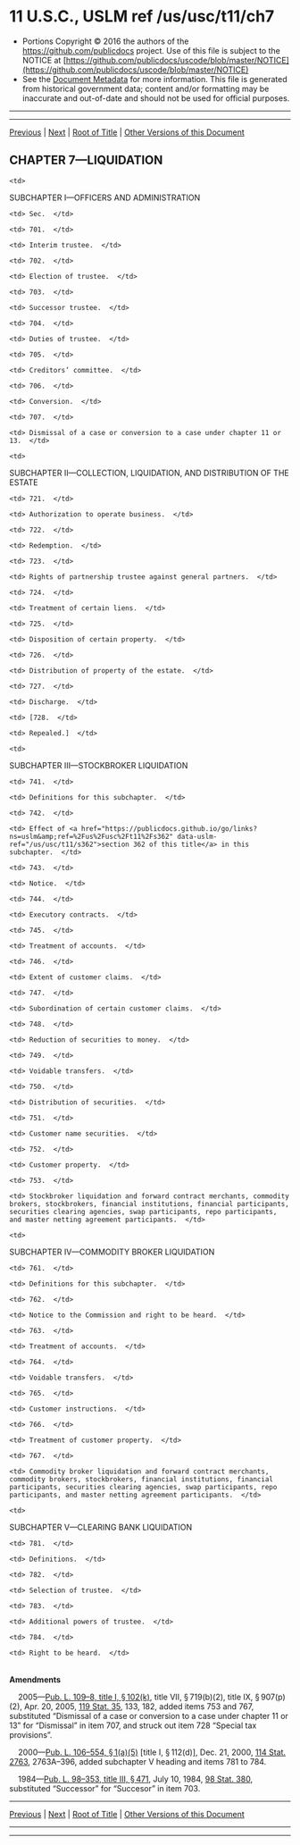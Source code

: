 ---
---

# 11 U.S.C., USLM ref /us/usc/t11/ch7

* Portions Copyright © 2016 the authors of the https://github.com/publicdocs project.
  Use of this file is subject to the NOTICE at [https://github.com/publicdocs/uscode/blob/master/NOTICE](https://github.com/publicdocs/uscode/blob/master/NOTICE)
* See the [Document Metadata](././../../../..//README.md) for more information.
  This file is generated from historical government data; content and/or formatting may be inaccurate and out-of-date and should not be used for official purposes.

----------
----------

[Previous](./../../../..//us/usc/t11/ch5/schIII/m__us_usc_t11_s562.md) | [Next](./../../../..//us/usc/t11/ch7/schI/m__us_usc_t11_ch7_schI.md) | [Root of Title](./../../../../) | [Other Versions of this Document](https://publicdocs.github.io/go/links?ns=uslm&ref=%2Fus%2Fusc%2Ft11%2Fch7)

## CHAPTER 7—LIQUIDATION

<table>

  <tr>

    <td> 

SUBCHAPTER I—OFFICERS AND ADMINISTRATION  </td>

  </tr>

  <tr>

    <td> Sec.  </td>

  </tr>

  <tr>

    <td> 701.  </td>

    <td> Interim trustee.  </td>

  </tr>

  <tr>

    <td> 702.  </td>

    <td> Election of trustee.  </td>

  </tr>

  <tr>

    <td> 703.  </td>

    <td> Successor trustee.  </td>

  </tr>

  <tr>

    <td> 704.  </td>

    <td> Duties of trustee.  </td>

  </tr>

  <tr>

    <td> 705.  </td>

    <td> Creditors’ committee.  </td>

  </tr>

  <tr>

    <td> 706.  </td>

    <td> Conversion.  </td>

  </tr>

  <tr>

    <td> 707.  </td>

    <td> Dismissal of a case or conversion to a case under chapter 11 or 13.  </td>

  </tr>

  <tr>

    <td> 

SUBCHAPTER II—COLLECTION, LIQUIDATION, AND DISTRIBUTION OF THE ESTATE  </td>

  </tr>

  <tr>

    <td> 721.  </td>

    <td> Authorization to operate business.  </td>

  </tr>

  <tr>

    <td> 722.  </td>

    <td> Redemption.  </td>

  </tr>

  <tr>

    <td> 723.  </td>

    <td> Rights of partnership trustee against general partners.  </td>

  </tr>

  <tr>

    <td> 724.  </td>

    <td> Treatment of certain liens.  </td>

  </tr>

  <tr>

    <td> 725.  </td>

    <td> Disposition of certain property.  </td>

  </tr>

  <tr>

    <td> 726.  </td>

    <td> Distribution of property of the estate.  </td>

  </tr>

  <tr>

    <td> 727.  </td>

    <td> Discharge.  </td>

  </tr>

  <tr>

    <td> [728.  </td>

    <td> Repealed.]  </td>

  </tr>

  <tr>

    <td> 

SUBCHAPTER III—STOCKBROKER LIQUIDATION  </td>

  </tr>

  <tr>

    <td> 741.  </td>

    <td> Definitions for this subchapter.  </td>

  </tr>

  <tr>

    <td> 742.  </td>

    <td> Effect of <a href="https://publicdocs.github.io/go/links?ns=uslm&amp;ref=%2Fus%2Fusc%2Ft11%2Fs362" data-uslm-ref="/us/usc/t11/s362">section 362 of this title</a> in this subchapter.  </td>

  </tr>

  <tr>

    <td> 743.  </td>

    <td> Notice.  </td>

  </tr>

  <tr>

    <td> 744.  </td>

    <td> Executory contracts.  </td>

  </tr>

  <tr>

    <td> 745.  </td>

    <td> Treatment of accounts.  </td>

  </tr>

  <tr>

    <td> 746.  </td>

    <td> Extent of customer claims.  </td>

  </tr>

  <tr>

    <td> 747.  </td>

    <td> Subordination of certain customer claims.  </td>

  </tr>

  <tr>

    <td> 748.  </td>

    <td> Reduction of securities to money.  </td>

  </tr>

  <tr>

    <td> 749.  </td>

    <td> Voidable transfers.  </td>

  </tr>

  <tr>

    <td> 750.  </td>

    <td> Distribution of securities.  </td>

  </tr>

  <tr>

    <td> 751.  </td>

    <td> Customer name securities.  </td>

  </tr>

  <tr>

    <td> 752.  </td>

    <td> Customer property.  </td>

  </tr>

  <tr>

    <td> 753.  </td>

    <td> Stockbroker liquidation and forward contract merchants, commodity brokers, stockbrokers, financial institutions, financial participants, securities clearing agencies, swap participants, repo participants, and master netting agreement participants.  </td>

  </tr>

  <tr>

    <td> 

SUBCHAPTER IV—COMMODITY BROKER LIQUIDATION  </td>

  </tr>

  <tr>

    <td> 761.  </td>

    <td> Definitions for this subchapter.  </td>

  </tr>

  <tr>

    <td> 762.  </td>

    <td> Notice to the Commission and right to be heard.  </td>

  </tr>

  <tr>

    <td> 763.  </td>

    <td> Treatment of accounts.  </td>

  </tr>

  <tr>

    <td> 764.  </td>

    <td> Voidable transfers.  </td>

  </tr>

  <tr>

    <td> 765.  </td>

    <td> Customer instructions.  </td>

  </tr>

  <tr>

    <td> 766.  </td>

    <td> Treatment of customer property.  </td>

  </tr>

  <tr>

    <td> 767.  </td>

    <td> Commodity broker liquidation and forward contract merchants, commodity brokers, stockbrokers, financial institutions, financial participants, securities clearing agencies, swap participants, repo participants, and master netting agreement participants.  </td>

  </tr>

  <tr>

    <td> 

SUBCHAPTER V—CLEARING BANK LIQUIDATION  </td>

  </tr>

  <tr>

    <td> 781.  </td>

    <td> Definitions.  </td>

  </tr>

  <tr>

    <td> 782.  </td>

    <td> Selection of trustee.  </td>

  </tr>

  <tr>

    <td> 783.  </td>

    <td> Additional powers of trustee.  </td>

  </tr>

  <tr>

    <td> 784.  </td>

    <td> Right to be heard.  </td>

  </tr>

</table>

 __Amendments__ 

    2005—[Pub. L. 109–8, title I, § 102(k)][/us/pl/109/8/s102/k], title VII, § 719(b)(2), title IX, § 907(p)(2), Apr. 20, 2005, [119 Stat. 35][/us/stat/119/35], 133, 182, added items 753 and 767, substituted “Dismissal of a case or conversion to a case under chapter 11 or 13” for “Dismissal” in item 707, and struck out item 728 “Special tax provisions”.

    2000—[Pub. L. 106–554, § 1(a)(5)][/us/pl/106/554/s1/a/5] \[title I, § 112(d)\], Dec. 21, 2000, [114 Stat. 2763][/us/stat/114/2763], 2763A–396, added subchapter V heading and items 781 to 784.

    1984—[Pub. L. 98–353, title III, § 471][/us/pl/98/353/s471], July 10, 1984, [98 Stat. 380][/us/stat/98/380], substituted “Successor” for “Succesor” in item 703.

----------

[Previous](./../../../..//us/usc/t11/ch5/schIII/m__us_usc_t11_s562.md) | [Next](./../../../..//us/usc/t11/ch7/schI/m__us_usc_t11_ch7_schI.md) | [Root of Title](./../../../../) | [Other Versions of this Document](https://publicdocs.github.io/go/links?ns=uslm&ref=%2Fus%2Fusc%2Ft11%2Fch7)

----------
----------

[/us/pl/109/8/s102/k]: https://publicdocs.github.io/go/links?ns=uslm&ref=%2Fus%2Fpl%2F109%2F8%2Fs102%2Fk
[/us/stat/119/35]: https://publicdocs.github.io/go/links?ns=uslm&ref=%2Fus%2Fstat%2F119%2F35
[/us/pl/106/554/s1/a/5]: https://publicdocs.github.io/go/links?ns=uslm&ref=%2Fus%2Fpl%2F106%2F554%2Fs1%2Fa%2F5
[/us/stat/114/2763]: https://publicdocs.github.io/go/links?ns=uslm&ref=%2Fus%2Fstat%2F114%2F2763
[/us/pl/98/353/s471]: https://publicdocs.github.io/go/links?ns=uslm&ref=%2Fus%2Fpl%2F98%2F353%2Fs471
[/us/stat/98/380]: https://publicdocs.github.io/go/links?ns=uslm&ref=%2Fus%2Fstat%2F98%2F380


